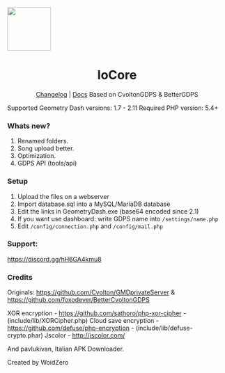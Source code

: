 <img src="https://woidzero.xyz/assets/iocore.png" width="100">

 <div align="center">
  <h1>IoCore</h1>
  <a href="https://woidzero.xyz/articles/iocore/changelog.html">Changelog</a> | <a href="https://woidzero.xyz/articles/iocore/docs.html">Docs</a>
  Based on CvoltonGDPS & BetterGDPS
</div>
 
Supported Geometry Dash versions: 1.7 - 2.11
Required PHP version: 5.4+

### Whats new?
1) Renamed folders.
2) Song upload better.
3) Optimization.
4) GDPS API (tools/api)

### Setup
1) Upload the files on a webserver
2) Import database.sql into a MySQL/MariaDB database
3) Edit the links in GeometryDash.exe (base64 encoded since 2.1)
4) If you want use dashboard: write GDPS name into `/settings/name.php`
5) Edit `/config/connection.php` and `/config/mail.php`

### Support:
https://discord.gg/hH6GA4kmu8

### Credits
Originals: https://github.com/Cvolton/GMDprivateServer & https://github.com/foxodever/BetterCvoltonGDPS

XOR encryption - https://github.com/sathoro/php-xor-cipher - (include/lib/XORCipher.php)
Cloud save encryption - https://github.com/defuse/php-encryption - (include/lib/defuse-crypto.phar)
Jscolor - http://jscolor.com/

And pavlukivan, Italian APK Downloader.


Created by WoidZero
